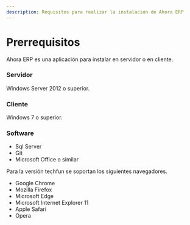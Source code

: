 ```yaml
---
description: Requisitos para realizar la instalación de Ahora ERP
---
```


# Prerrequisitos

Ahora ERP es una aplicación para instalar en servidor o en cliente.

### Servidor

Windows Server 2012 o superior.

### Cliente

Windows 7 o superior.

### Software

* Sql Server
* Git
* Microsoft Office o similar

Para la versión techfun se soportan los siguientes navegadores.

* Google Chrome
* Mozilla Firefox
* Microsoft Edge
* Microsoft Internet Explorer 11
* Apple Safari
* Opera





